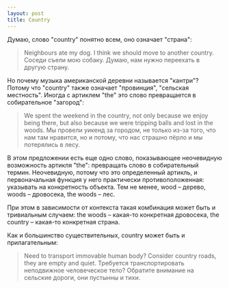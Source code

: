 ```yaml
---
layout: post
title: Country
---
```

Думаю, слово "country" понятно всем, оно означает "страна":

> Neighbours ate my dog. I think we should move to another country.
> Соседи съели мою собаку. Думаю, нам нужно переехать в другую страну.

Но почему музыка американской деревни называется "кантри"? Потому что "country" также означает "провинция", "сельская местность". Иногда с артиклем "the" это слово превращается в собирательное "загород":

> We spent the weekend in the country, not only because we enjoy being there, but also because we were tripping balls and lost in the woods.
> Мы провели уикенд за городом, не только из-за того, что нам там нравится, но и потому, что нас страшно пёрло и мы потерялись в лесу.

В этом предложении есть еще одно слово, показывающее неочевидную возможность артикля "the": превращать слово в собирательный термин. Неочевидную, потому что это определенный артикль, и первоначальная функция у него практически противоположенная: указывать на конкретность объекта. Тем не менее, wood – дерево, woods – дровосека, the woods – лес.

При этом в зависимости от контекста такая комбинация может быть и тривиальным случаем: the woods – какая-то конкретная дровосека, the country – какая-то конкретная страна.

Как и большинство существительных, country может быть и прилагательным:

> Need to transport immovable human body? Consider country roads, they are empty and quiet.
> Требуется транспортировать неподвижное человеческое тело? Обратите внимание на сельские дороги, они пустынны и тихи.
